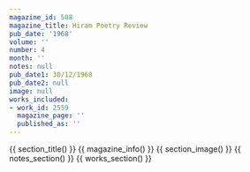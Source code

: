```yaml
---
magazine_id: 508
magazine_title: Hiram Poetry Review
pub_date: '1968'
volume: ''
number: 4
month: ''
notes: null
pub_date1: 30/12/1968
pub_date2: null
image: null
works_included:
- work_id: 2559
  magazine_page: ''
  published_as: ''
---
```


{{ section_title() }}
{{ magazine_info() }}
{{ section_image() }}
{{ notes_section() }}
{{ works_section() }}
